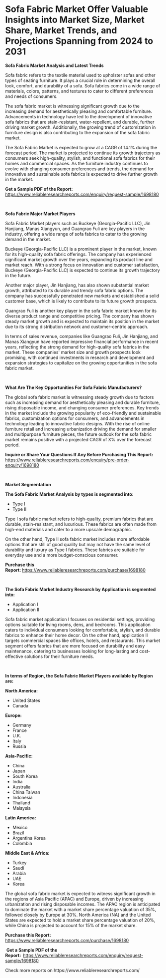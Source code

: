 <p><h1>Sofa Fabric Market Offer Valuable Insights into Market Size, Market Share, Market Trends, and Projections Spanning from 2024 to 2031</h1></p><p><strong>Sofa Fabric Market Analysis and Latest Trends</strong></p>
<p><p>Sofa fabric refers to the textile material used to upholster sofas and other types of seating furniture. It plays a crucial role in determining the overall look, comfort, and durability of a sofa. Sofa fabrics come in a wide range of materials, colors, patterns, and textures to cater to different preferences and needs of consumers.</p><p>The sofa fabric market is witnessing significant growth due to the increasing demand for aesthetically pleasing and comfortable furniture. Advancements in technology have led to the development of innovative sofa fabrics that are stain-resistant, water-repellent, and durable, further driving market growth. Additionally, the growing trend of customization in furniture design is also contributing to the expansion of the sofa fabric market.</p><p>The Sofa Fabric Market is expected to grow at a CAGR of 14.1% during the forecast period. The market is projected to continue its growth trajectory as consumers seek high-quality, stylish, and functional sofa fabrics for their homes and commercial spaces. As the furniture industry continues to evolve with changing consumer preferences and trends, the demand for innovative and sustainable sofa fabrics is expected to drive further growth in the market.</p></p>
<p><strong>Get a Sample PDF of the Report:&nbsp;</strong> <a href="https://www.reliableresearchreports.com/enquiry/request-sample/1698180">https://www.reliableresearchreports.com/enquiry/request-sample/1698180</a></p>
<p>&nbsp;</p>
<p><strong>Sofa Fabric Major Market Players</strong></p>
<p><p>Sofa Fabric Market players such as Buckeye (Georgia-Pacific LLC), Jin Hanjiang, Manas Xiangyun, and Guangrao Fuli are key players in the industry, offering a wide range of sofa fabrics to cater to the growing demand in the market. </p><p>Buckeye (Georgia-Pacific LLC) is a prominent player in the market, known for its high-quality sofa fabric offerings. The company has experienced significant market growth over the years, expanding its product line and market reach. With a strong focus on innovation and customer satisfaction, Buckeye (Georgia-Pacific LLC) is expected to continue its growth trajectory in the future.</p><p>Another major player, Jin Hanjiang, has also shown substantial market growth, attributed to its durable and trendy sofa fabric options. The company has successfully penetrated new markets and established a solid customer base, which is likely to contribute to its future growth prospects.</p><p>Guangrao Fuli is another key player in the sofa fabric market known for its diverse product range and competitive pricing. The company has shown steady market growth and is expected to maintain its position in the market due to its strong distribution network and customer-centric approach.</p><p>In terms of sales revenue, companies like Guangrao Fuli, Jin Hanjiang, and Manas Xiangyun have reported impressive financial performance in recent years, reflecting the strong demand for high-quality sofa fabrics in the market. These companies' market size and growth prospects look promising, with continued investments in research and development and expansion strategies to capitalize on the growing opportunities in the sofa fabric market.</p></p>
<p>&nbsp;</p>
<p><strong>What Are The Key Opportunities For Sofa Fabric Manufacturers?</strong></p>
<p><p>The global sofa fabric market is witnessing steady growth due to factors such as increasing demand for aesthetically pleasing and durable furniture, rising disposable income, and changing consumer preferences. Key trends in the market include the growing popularity of eco-friendly and sustainable fabrics, customization options for consumers, and advancements in technology leading to innovative fabric designs. With the rise of online furniture retail and increasing urbanization driving the demand for smaller and multipurpose furniture pieces, the future outlook for the sofa fabric market remains positive with a projected CAGR of X% over the forecast period.</p></p>
<p><strong>Inquire or Share Your Questions If Any Before Purchasing This Report:</strong> <a href="https://www.reliableresearchreports.com/enquiry/pre-order-enquiry/1698180">https://www.reliableresearchreports.com/enquiry/pre-order-enquiry/1698180</a></p>
<p>&nbsp;</p>
<p><strong>Market Segmentation</strong></p>
<p><strong>The Sofa Fabric Market Analysis by types is segmented into:</strong></p>
<p><ul><li>Type I</li><li>Type II</li></ul></p>
<p><p>Type I sofa fabric market refers to high-quality, premium fabrics that are durable, stain-resistant, and luxurious. These fabrics are often made from high-end materials and cater to a more upscale demographic. </p><p>On the other hand, Type II sofa fabric market includes more affordable options that are still of good quality but may not have the same level of durability and luxury as Type I fabrics. These fabrics are suitable for everyday use and a more budget-conscious consumer.</p></p>
<p><strong>Purchase this Report:&nbsp;</strong><a href="https://www.reliableresearchreports.com/purchase/1698180">https://www.reliableresearchreports.com/purchase/1698180</a></p>
<p>&nbsp;</p>
<p><strong>The Sofa Fabric Market Industry Research by Application is segmented into:</strong></p>
<p><ul><li>Application I</li><li>Application II</li></ul></p>
<p><p>Sofa fabric market application I focuses on residential settings, providing options suitable for living rooms, dens, and bedrooms. This application caters to individual consumers looking for comfortable, stylish, and durable fabrics to enhance their home decor. On the other hand, application II targets commercial spaces like offices, hotels, and restaurants. This market segment offers fabrics that are more focused on durability and easy maintenance, catering to businesses looking for long-lasting and cost-effective solutions for their furniture needs.</p></p>
<p>&nbsp;</p>
<p><strong>In terms of Region, the Sofa Fabric Market Players available by Region are:</strong></p>
<p>
    <p> <strong> North America: </strong>
        <ul>
            <li>United States</li>
            <li>Canada</li>
        </ul>
        </p> 
    <p> <strong> Europe: </strong>
        <ul>
            <li>Germany</li>
            <li>France</li>
            <li>U.K.</li>
            <li>Italy</li>
            <li>Russia</li>
        </ul>
        </p> 
    <p> <strong> Asia-Pacific: </strong>
        <ul>
            <li>China</li>
            <li>Japan</li>
            <li>South Korea</li>
            <li>India</li>
            <li>Australia</li>
            <li>China Taiwan</li>
            <li>Indonesia</li>
            <li>Thailand</li>
            <li>Malaysia</li>
        </ul>
        </p> 
    <p> <strong> Latin America: </strong>
        <ul>
            <li>Mexico</li>
            <li>Brazil</li>
            <li>Argentina Korea</li>
            <li>Colombia</li>
        </ul>
        </p> 
    <p> <strong> Middle East & Africa: </strong>
        <ul>
            <li>Turkey</li>
            <li>Saudi</li>
            <li>Arabia</li>
            <li>UAE</li>
            <li>Korea</li>
        </ul>
    </p>
    </p>
<p><p>The global sofa fabric market is expected to witness significant growth in the regions of Asia Pacific (APAC) and Europe, driven by increasing urbanization and rising disposable incomes. The APAC region is anticipated to dominate the market with a market share percentage valuation of 35%, followed closely by Europe at 30%. North America (NA) and the United States are expected to hold a market share percentage valuation of 20%, while China is projected to account for 15% of the market share.</p></p>
<p><strong>Purchase this Report: </strong><a href="https://www.reliableresearchreports.com/purchase/1698180">https://www.reliableresearchreports.com/purchase/1698180</a></p>
<p>&nbsp;<strong>Get a Sample PDF of the Report:&nbsp;&nbsp;</strong><a href="https://www.reliableresearchreports.com/enquiry/request-sample/1698180">https://www.reliableresearchreports.com/enquiry/request-sample/1698180</a></p>
<p><strong></strong></p>
<p>Check more reports on https://www.reliableresearchreports.com/</p>